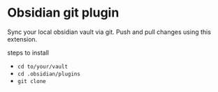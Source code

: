 # Obsidian git plugin

Sync your local obsidian vault via git.
Push and pull changes using this extension.

steps to install
- `cd to/your/vault`
- `cd .obsidian/plugins`
- `git clone`